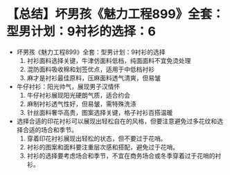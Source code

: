 # 【总结】坏男孩《魅力工程899》全套：型男计划：9衬衫的选择：6

-   坏男孩《魅力工程899》全套：型男计划：9衬衫的选择
    1.  衬衫面料选择关键，牛津仿面料低档，纯面面料不宜免烫处理
    2.  混防面料吸收棉和划签优点，适用于中低档衬衫
    3.  麻才是衬衫最佳原料，压麻面料透气清爽，但易皱
-   牛仔衬衫：阳光帅气，展现男子汉情怀
    1.  牛仔衬衫展现阳光硬朗气质，适合约会
    2.  麻制衬衫透气性好，但易皱，需特殊洗涤
    3.  针丝面料奢华高贵，图案选择关键，格子衬衫百搭温暖
-   选择合适的印花衬衫可以展现出轻松自在的风格，但要注意避免过多花纹和选择合适的场合和季节。
    1.  穿着印花衬衫展现出轻松的状态，但不要过于花哨。
    2.  衬衫的图案和面料要注重层次感和搭配，避免过于花哨。
    3.  衬衫的选择要考虑场合和季节，不宜在商务场合或冬季穿着过于花哨的衬衫。